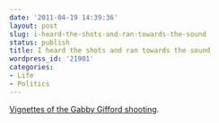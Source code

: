 ```yaml
---
date: '2011-04-19 14:39:36'
layout: post
slug: i-heard-the-shots-and-ran-towards-the-sound
status: publish
title: I heard the shots and ran towards the sound
wordpress_id: '21901'
categories:
- Life
- Politics
---
```


[Vignettes of the Gabby Gifford shooting](http://www.gq.com/news-politics/newsmakers/201103/tuscon-shooting-gabrielle-gifford?printable=true).
